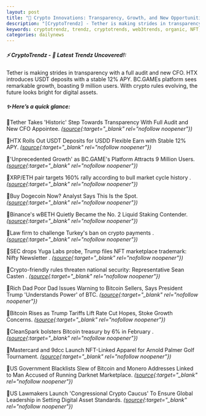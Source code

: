 ```yaml
---
layout: post
title: "🌅 Crypto Innovations: Transparency, Growth, and New Opportunities"
description: "[CryptoTrendz] - Tether is making strides in transparency with a full audit and new CFO. HTX introduces USDT deposits with a stable 12% APY. BC.GAMEs platform sees remarkable growth, boasting 9 million users. With crypto rules evolving, the future looks bright for digital assets."
keywords: cryptotrendz, trendz, cryptotrends, web3trends, organic, NFT, Analyst, market, Digital, Bitcoin, marketplace, Dogecoin, USDT, Growth, Trump, crypto
categories: dailynews
---
```


##### ⚡ CryptoTrendz - 📌 *Latest Trendz Uncovered!:*

Tether is making strides in transparency with a full audit and new CFO. HTX introduces USDT deposits with a stable 12% APY. BC.GAMEs platform sees remarkable growth, boasting 9 million users. With crypto rules evolving, the future looks bright for digital assets.

##### ✨ *Here’s a quick glance:*


🔹Tether Takes 'Historic' Step Towards Transparency With Full Audit and New CFO Appointee. *([source](https://s.avyag.com/4wpy){:target="_blank" rel="nofollow noopener"})*

🔹HTX Rolls Out USDT Deposits for USDD Flexible Earn with Stable 12% APY. *([source](https://s.avyag.com/cgkx){:target="_blank" rel="nofollow noopener"})*

🔹'Unprecedented Growth' as BC.GAME's Platform Attracts 9 Million Users. *([source](https://s.avyag.com/fjkp){:target="_blank" rel="nofollow noopener"})*

🔹XRP/ETH pair targets 160% rally according to bull market cycle history . *([source](https://s.avyag.com/wc74){:target="_blank" rel="nofollow noopener"})*

🔹Buy Dogecoin Now? Analyst Says This Is the Spot. *([source](https://s.avyag.com/bpqv){:target="_blank" rel="nofollow noopener"})*

🔹Binance's wBETH Quietly Became the No. 2 Liquid Staking Contender. *([source](https://s.avyag.com/av5b){:target="_blank" rel="nofollow noopener"})*

🔹Law firm to challenge Turkey's ban on crypto payments . *([source](https://s.avyag.com/q2bx){:target="_blank" rel="nofollow noopener"})*

🔹SEC drops Yuga Labs probe, Trump files NFT marketplace trademark: Nifty Newsletter . *([source](https://s.avyag.com/wi30){:target="_blank" rel="nofollow noopener"})*

🔹Crypto-friendly rules threaten national security: Representative Sean Casten . *([source](https://s.avyag.com/9vje){:target="_blank" rel="nofollow noopener"})*

🔹Rich Dad Poor Dad Issues Warning to Bitcoin Sellers, Says President Trump 'Understands Power' of BTC. *([source](https://s.avyag.com/n8yk){:target="_blank" rel="nofollow noopener"})*

🔹Bitcoin Rises as Trump Tariffs Lift Rate Cut Hopes, Stoke Growth Concerns. *([source](https://s.avyag.com/jz1v){:target="_blank" rel="nofollow noopener"})*

🔹CleanSpark bolsters Bitcoin treasury by 6% in February . *([source](https://s.avyag.com/wc6u){:target="_blank" rel="nofollow noopener"})*

🔹Mastercard and 9dcc Launch NFT-Linked Apparel for Arnold Palmer Golf Tournament. *([source](https://s.avyag.com/rhq0){:target="_blank" rel="nofollow noopener"})*

🔹US Government Blacklists Slew of Bitcoin and Monero Addresses Linked to Man Accused of Running Darknet Marketplace. *([source](https://s.avyag.com/pgp9){:target="_blank" rel="nofollow noopener"})*

🔹US Lawmakers Launch 'Congressional Crypto Caucus' To Ensure Global Leadership in Setting Digital Asset Standards. *([source](https://s.avyag.com/lar0){:target="_blank" rel="nofollow noopener"})*
